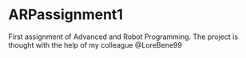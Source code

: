 # ARPassignment1
First assignment of Advanced and Robot Programming.
The project is thought with the help of my colleague @LoreBene99
